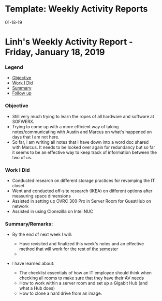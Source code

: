 # Template: Weekly Activity Reports
01-18-19
# Linh's Weekly Activity Report - Friday, January 18, 2019
### Legend
 - [Objective](#objective)
 - [Work I Did](#work-i-did)
 - [Summary](#summary)
 - [Follow up](#follow-up)

### Objective

- Still very much trying to learn the ropes of all hardware and software at SOFWERX. 
- Trying to come up with a more efficient way of taking notes/communicating with Austin and Marcus on what's happened
on days that I am not here.
- So far, I am writing all notes that I have down into a word doc shared with Marcus. It needs to be looked over again for
redundancy but so far it seems to be an effective way to keep track of information between the two of us. 

### Work I Did

- Conducted research on different storage practices for revamping the IT closet
- Went and conducted off-site research (IKEA) on different options after measuring space dimensions
- Assisted in setting up OVRC 300 Pro in Server Room for GuestHub on network
- Assisted in using Clonezilla on Intel NUC

### Summary/Remarks:

- By the end of next week I will:
  - Have revisited and finalized this week's notes and an effective method that will work for the rest of the semester
  - 
    
- I have learned about: 
  - The checklist essentials of how an IT employee should think when checking all rooms to make sure that they have their AV needs
  - How to work within a server room and set up a Gigabit Hub (and what a Hub does) 
  - How to clone a hard drive from an image.

